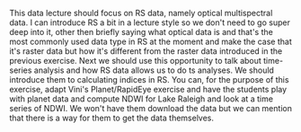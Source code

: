 This data lecture should focus on RS data, namely optical multispectral data. I can introduce RS a bit in a lecture style so we don't need to go super deep into it, other then briefly saying what optical data is and that's the most commonly used data type in RS at the moment and make the case that it's raster data but how it's different from the raster data introduced in the previous exercise. Next we should use this opportunity to talk about time-series analysis and how RS data allows us to do ts analyses. We should introduce them to calculating indices in RS. You can, for the purpose of this exercise, adapt Vini's Planet/RapidEye exercise and have the students play with planet data and compute NDWI for Lake Raleigh and look at a time series of NDWI. We won't have them download the data but we can mention that there is a way for them to get the data themselves.
